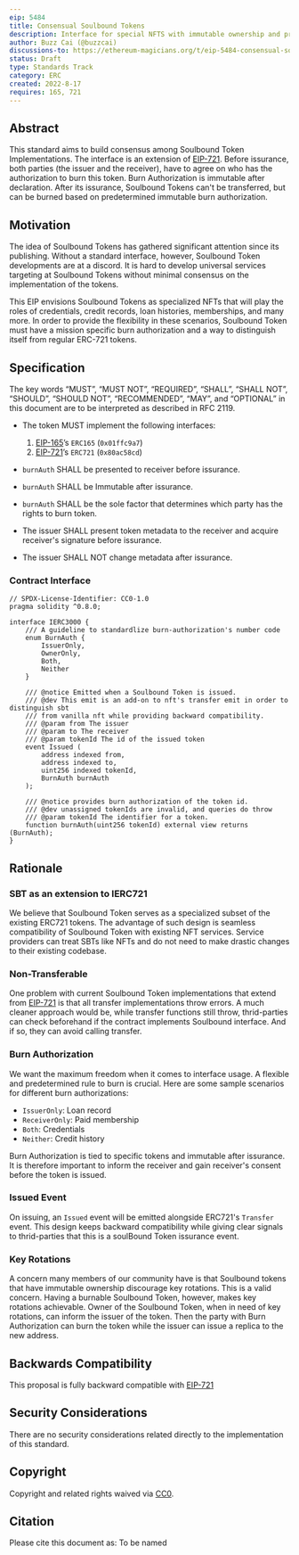 ```yaml
---
eip: 5484
title: Consensual Soulbound Tokens
description: Interface for special NFTS with immutable ownership and pre-determined immutable burn authorization
author: Buzz Cai (@buzzcai)
discussions-to: https://ethereum-magicians.org/t/eip-5484-consensual-soulbound-tokens/10424
status: Draft
type: Standards Track
category: ERC
created: 2022-8-17
requires: 165, 721
---
```



## Abstract
This standard aims to build consensus among Soulbound Token Implementations. The interface is an extension of [EIP-721](./eip-721.md). Before issurance, both parties (the issuer and the receiver), have to agree on who has the authorization to burn this token. Burn Authorization is immutable after declaration. After its issurance, Soulbound Tokens can't be transferred, but can be burned based on predetermined immutable burn authorization.  

## Motivation
The idea of Soulbound Tokens has gathered significant attention since its publishing. Without a standard interface, however, Soulbound Token developments are at a discord. It is hard to develop universal services targeting at Soulbound Tokens without minimal consensus on the implementation of the tokens. 

This EIP envisions Soulbound Tokens as specialized NFTs that will play the roles of credentials, credit records, loan histories, memberships, and many more. In order to provide the flexibility in these scenarios, Soulbound Token must have a mission specific burn authorization and a way to distinguish itself from regular ERC-721 tokens.

## Specification
The key words “MUST”, “MUST NOT”, “REQUIRED”, “SHALL”, “SHALL NOT”, “SHOULD”, “SHOULD NOT”, “RECOMMENDED”, “MAY”, and “OPTIONAL” in this document are to be interpreted as described in RFC 2119.

- The token MUST implement the following interfaces:

  1. [EIP-165](./eip-165.md)’s `ERC165` (`0x01ffc9a7`)
  1. [EIP-721](./eip-721.md)’s `ERC721` (`0x80ac58cd`)

- `burnAuth` SHALL be presented to receiver before issurance. 
- `burnAuth` SHALL be Immutable after issurance.
- `burnAuth` SHALL be the sole factor that determines which party has the rights to burn token.
- The issuer SHALL present token metadata to the receiver and acquire receiver's signature before issurance.
- The issuer SHALL NOT change metadata after issurance.

### Contract Interface
```solidity
// SPDX-License-Identifier: CC0-1.0
pragma solidity ^0.8.0;

interface IERC3000 {
    /// A guideline to standardlize burn-authorization's number code
    enum BurnAuth {
        IssuerOnly,
        OwnerOnly,
        Both,
        Neither
    }

    /// @notice Emitted when a Soulbound Token is issued.
    /// @dev This emit is an add-on to nft's transfer emit in order to distinguish sbt 
    /// from vanilla nft while providing backward compatibility.
    /// @param from The issuer
    /// @param to The receiver
    /// @param tokenId The id of the issued token
    event Issued (
        address indexed from,
        address indexed to,
        uint256 indexed tokenId,
        BurnAuth burnAuth
    );

    /// @notice provides burn authorization of the token id.
    /// @dev unassigned tokenIds are invalid, and queries do throw
    /// @param tokenId The identifier for a token.
    function burnAuth(uint256 tokenId) external view returns (BurnAuth);
}
```

## Rationale
### SBT as an extension to IERC721
We believe that Soulbound Token serves as a specialized subset of the existing ERC721 tokens. The advantage of such design is seamless compatibility of Soulbound Token with existing NFT services. Service providers can treat SBTs like NFTs and do not need to make drastic changes to their existing codebase. 

### Non-Transferable 
One problem with current Soulbound Token implementations that extend from [EIP-721](./eip-721.md) is that all transfer implementations throw errors. A much cleaner approach would be, while transfer functions still throw, thrid-parties can check beforehand if the contract implements Soulbound interface. And if so, they can avoid calling transfer. 

### Burn Authorization
We want the maximum freedom when it comes to interface usage. A flexible and predetermined rule to burn is crucial. Here are some sample scenarios for different burn authorizations:
-  `IssuerOnly`: Loan record
- `ReceiverOnly`: Paid membership
- `Both`: Credentials
- `Neither`: Credit history 

Burn Authorization is tied to specific tokens and immutable after issurance. It is therefore important to inform the receiver and gain receiver's consent before the token is issued.

### Issued Event
On issuing, an `Issued` event will be emitted alongside ERC721's `Transfer` event. This design keeps backward compatibility while giving clear signals to thrid-parties that this is a soulBound Token issurance event.

### Key Rotations
A concern many members of our community have is that Soulbound tokens that have immutable ownership discourage key rotations. This is a valid concern. Having a burnable Soulbound Token, however, makes key rotations achievable. Owner of the Soulbound Token, when in need of key rotations, can inform the issuer of the token. Then the party with Burn Authorization can burn the token while the issuer can issue a replica to the new address. 

## Backwards Compatibility
This proposal is fully backward compatible with [EIP-721](./eip-721.md)

## Security Considerations
There are no security considerations related directly to the implementation of this standard.

## Copyright
Copyright and related rights waived via [CC0](../LICENSE.md).

## Citation
Please cite this document as:
To be named
